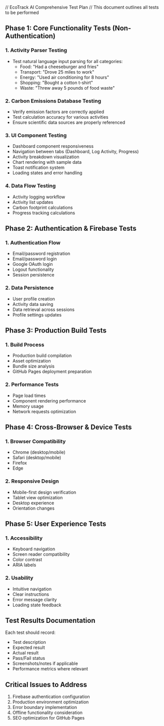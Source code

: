 // EcoTrack AI Comprehensive Test Plan
// This document outlines all tests to be performed

## Phase 1: Core Functionality Tests (Non-Authentication)

### 1. Activity Parser Testing
- Test natural language input parsing for all categories:
  - Food: "Had a cheeseburger and fries"
  - Transport: "Drove 25 miles to work"
  - Energy: "Used air conditioning for 8 hours"
  - Shopping: "Bought a cotton t-shirt"
  - Waste: "Threw away 5 pounds of food waste"

### 2. Carbon Emissions Database Testing
- Verify emission factors are correctly applied
- Test calculation accuracy for various activities
- Ensure scientific data sources are properly referenced

### 3. UI Component Testing
- Dashboard component responsiveness
- Navigation between tabs (Dashboard, Log Activity, Progress)
- Activity breakdown visualization
- Chart rendering with sample data
- Toast notification system
- Loading states and error handling

### 4. Data Flow Testing
- Activity logging workflow
- Activity list updates
- Carbon footprint calculations
- Progress tracking calculations

## Phase 2: Authentication & Firebase Tests

### 1. Authentication Flow
- Email/password registration
- Email/password login
- Google OAuth login
- Logout functionality
- Session persistence

### 2. Data Persistence
- User profile creation
- Activity data saving
- Data retrieval across sessions
- Profile settings updates

## Phase 3: Production Build Tests

### 1. Build Process
- Production build compilation
- Asset optimization
- Bundle size analysis
- GitHub Pages deployment preparation

### 2. Performance Tests
- Page load times
- Component rendering performance
- Memory usage
- Network requests optimization

## Phase 4: Cross-Browser & Device Tests

### 1. Browser Compatibility
- Chrome (desktop/mobile)
- Safari (desktop/mobile)
- Firefox
- Edge

### 2. Responsive Design
- Mobile-first design verification
- Tablet view optimization
- Desktop experience
- Orientation changes

## Phase 5: User Experience Tests

### 1. Accessibility
- Keyboard navigation
- Screen reader compatibility
- Color contrast
- ARIA labels

### 2. Usability
- Intuitive navigation
- Clear instructions
- Error message clarity
- Loading state feedback

## Test Results Documentation

Each test should record:
- Test description
- Expected result
- Actual result
- Pass/Fail status
- Screenshots/notes if applicable
- Performance metrics where relevant

## Critical Issues to Address

1. Firebase authentication configuration
2. Production environment optimization
3. Error boundary implementation
4. Offline functionality consideration
5. SEO optimization for GitHub Pages